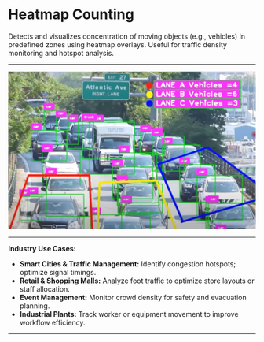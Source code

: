 # Heatmap Counting
Detects and visualizes concentration of moving objects (e.g., vehicles) in predefined zones using heatmap overlays. Useful for traffic density monitoring and hotspot analysis.

---

![Heatmap Counting](../assets/Picture5.png)

---

**Industry Use Cases:**
- **Smart Cities & Traffic Management:** Identify congestion hotspots; optimize signal timings.  
- **Retail & Shopping Malls:** Analyze foot traffic to optimize store layouts or staff allocation.  
- **Event Management:** Monitor crowd density for safety and evacuation planning.  
- **Industrial Plants:** Track worker or equipment movement to improve workflow efficiency.  

---